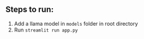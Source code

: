 ## Steps to run:

1. Add a llama model in `models` folder in root directory
2. Run `streamlit run app.py`
